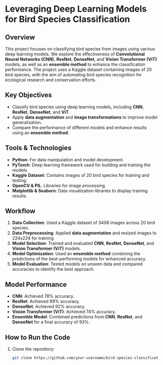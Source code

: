 # **Leveraging Deep Learning Models for Bird Species Classification**

## **Overview**
This project focuses on classifying bird species from images using various deep learning models. We explore the effectiveness of **Convolutional Neural Networks (CNN)**, **ResNet**, **DenseNet**, and **Vision Transformer (ViT)** models, as well as an **ensemble method** to enhance the classification performance. The project uses a Kaggle dataset containing images of 20 bird species, with the aim of automating bird species recognition for ecological research and conservation efforts.

## **Key Objectives**
- Classify bird species using deep learning models, including **CNN**, **ResNet**, **DenseNet**, and **ViT**.
- Apply **data augmentation** and **image transformations** to improve model generalization.
- Compare the performance of different models and enhance results using an **ensemble method**.

## **Tools & Technologies**
- **Python**: For data manipulation and model development.
- **PyTorch**: Deep learning framework used for building and training the models.
- **Kaggle Dataset**: Contains images of 20 bird species for training and testing.
- **OpenCV & PIL**: Libraries for image processing.
- **Matplotlib & Seaborn**: Data visualization libraries to display training results.

## **Workflow**
1. **Data Collection**: Used a Kaggle dataset of 3408 images across 20 bird species.
2. **Data Preprocessing**: Applied **data augmentation** and resized images to 224x224 for training.
3. **Model Selection**: Trained and evaluated **CNN**, **ResNet**, **DenseNet**, and **Vision Transformer (ViT)** models.
4. **Model Optimization**: Used an **ensemble method** combining the predictions of the best-performing models for enhanced accuracy.
5. **Model Evaluation**: Tested models on unseen data and compared accuracies to identify the best approach.

## **Model Performance**
- **CNN**: Achieved 78% accuracy.
- **ResNet**: Achieved 89% accuracy.
- **DenseNet**: Achieved 92% accuracy.
- **Vision Transformer (ViT)**: Achieved 74% accuracy.
- **Ensemble Model**: Combined predictions from **CNN**, **ResNet**, and **DenseNet** for a final accuracy of 93%.

## **How to Run the Code**
1. Clone the repository:
   ```bash
   git clone https://github.com/your-username/bird-species-classification.git
